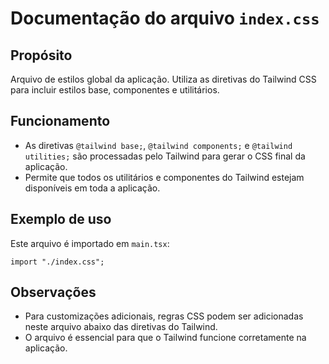 # Documentação do arquivo `index.css`

## Propósito
Arquivo de estilos global da aplicação. Utiliza as diretivas do Tailwind CSS para incluir estilos base, componentes e utilitários.

## Funcionamento
- As diretivas `@tailwind base;`, `@tailwind components;` e `@tailwind utilities;` são processadas pelo Tailwind para gerar o CSS final da aplicação.
- Permite que todos os utilitários e componentes do Tailwind estejam disponíveis em toda a aplicação.

## Exemplo de uso
Este arquivo é importado em `main.tsx`:
```tsx
import "./index.css";
```

## Observações
- Para customizações adicionais, regras CSS podem ser adicionadas neste arquivo abaixo das diretivas do Tailwind.
- O arquivo é essencial para que o Tailwind funcione corretamente na aplicação. 